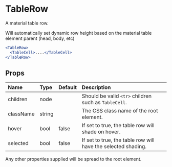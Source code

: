 TableRow
========

A material table row.

Will automatically set dynamic row height
based on the material table element parent (head, body, etc)

```jsx
<TableRow>
  <TableCell>....</TableCell>
</TableRow>
```

Props
-----

| Name | Type | Default | Description |
|:-----|:-----|:--------|:------------|
| children | node |  | Should be valid `<tr>` children such as `TableCell`. |
| className | string |  | The CSS class name of the root element. |
| hover | bool | false | If set to true, the table row will shade on hover. |
| selected | bool | false | If set to true, the table row will have the selected shading. |

Any other properties supplied will be spread to the root element.
